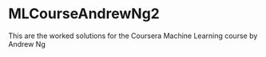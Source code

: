 # MLCourseAndrewNg2
This are the worked solutions for the Coursera Machine Learning course by Andrew Ng
